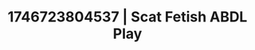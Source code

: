 ---
categories:
- Immersive passion
- Erotic adventure
- AI-generated
- Obedience kink
- Barefoot beauty
- Neon-lit seduction
- ASMR
- Cosplay
image: /assets/images/1746723804537.jpg
layout: post
seo:
  description: Featured content with sensual ABDL Play, Scat Fetish. HD images available.
  keywords: ABDL Play, Scat Fetish
  og_image: /assets/images/1746723804537.jpg
  schema_type: VisualArtwork
tags:
- ABDL Play
- '#1746723804537'
- Scat Fetish
title: 1746723804537 | Scat Fetish ABDL Play
---
